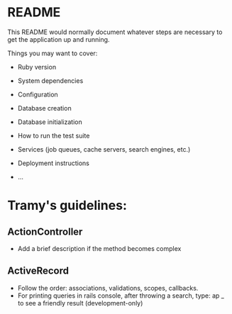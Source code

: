 # README

This README would normally document whatever steps are necessary to get the
application up and running.

Things you may want to cover:

- Ruby version

- System dependencies

- Configuration

- Database creation

- Database initialization

- How to run the test suite

- Services (job queues, cache servers, search engines, etc.)

- Deployment instructions

- ...

# Tramy's guidelines:

## ActionController

- Add a brief description if the method becomes complex

## ActiveRecord

- Follow the order: associations, validations, scopes, callbacks.
- For printing queries in rails console, after throwing a search, type: ap \_ to see a friendly result (development-only)
